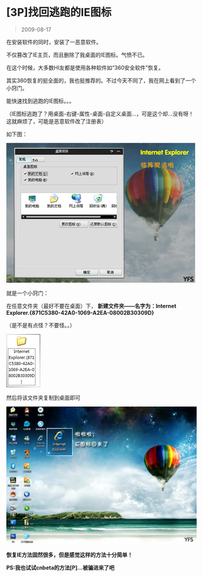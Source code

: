 # [3P]找回逃跑的IE图标 

> 2009-08-17

<div class="pcs-article-content_ptkaiapt4bxy_baiduscarticle" id="detailArticleContent_ptkaiapt4bxy_baiduscarticle">
 <p>
  在安装软件的同时，安装了一恶意软件。
 </p>
 <p>
  不仅篡改了IE主页，而且删除了我桌面的IE图标。气愤不已。
 </p>
 <p>
  在这个时候，大多数HI友都是使用各种软件如“360安全软件”恢复。
 </p>
 <p>
  其实360恢复的挺全面的，我也挺推荐的。不过今天不同了，我在网上看到了一个小窍门。
 </p>
 <p>
  能快速找到逃跑的IE图标。。。
 </p>
 <p>
  （IE图标逃跑了？用桌面-右键-属性-桌面-自定义桌面...，可是这个却...没有呀！这就麻烦了，可能是恶意软件改了注册表）
 </p>
 <p>
  如下图：
 </p>
 <p>
  <img class="blogimg" small="0" src="images/7baba7dbe54cc566d79bf9de99a143c9.jpg"/>
 </p>
 <p>
  就是一个小窍门：
 </p>
 <p>
  在任意文件夹（最好不要在桌面）下，
  <strong>
   新建文件夹——名字为：Internet Explorer.{871C5380-42A0-1069-A2EA-08002B30309D}
  </strong>
 </p>
 <p>
  （是不是有点怪？不要怪。。）
 </p>
 <p>
  <img class="blogimg" small="0" src="images/65576f09dfb25c4d10fafb2b03f331e3.jpg"/>
 </p>
 <p>
  然后将该文件夹复制到桌面即可
 </p>
 <p>
  <img class="blogimg" small="0" src="images/074f7e771dd4feb863cf3874b852c019.jpg"/>
 </p>
 <p>
  <strong>
   恢复IE方法固然很多，但是感觉这样的方法十分简单！
  </strong>
 </p>
 <p>
  <strong>
   PS:我也试试cnbeta的方法[P]...被骗进来了吧
  </strong>
 </p>
</div>


